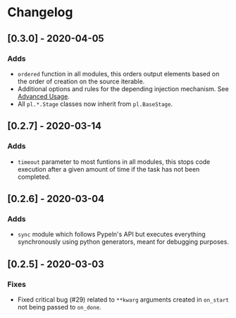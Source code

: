 # Changelog

## [0.3.0] - 2020-04-05
### Adds
* `ordered` function in all modules, this orders output elements based on the order of creation on the source iterable.
* Additional options and rules for the depending injection mechanism. See [Advanced Usage](https://cgarciae.github.io/pypeln/advanced/#dependency-injection).
* All `pl.*.Stage` classes now inherit from `pl.BaseStage`.

## [0.2.7] - 2020-03-14
### Adds
* `timeout` parameter to most funtions in all modules, this stops code execution after a given amount of time if the task has not been completed.

## [0.2.6] - 2020-03-04
### Adds
* `sync` module which follows Pypeln's API but executes everything synchronously using python generators, meant for debugging purposes.

## [0.2.5] - 2020-03-03
### Fixes
* Fixed critical bug (#29) related to `**kwarg` arguments created in `on_start` not being passed to `on_done`.